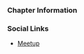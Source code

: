 ### Chapter Information

### Social Links
* [Meetup](https://www.meetup.com/owasp-waterloo-meetup-group/)


